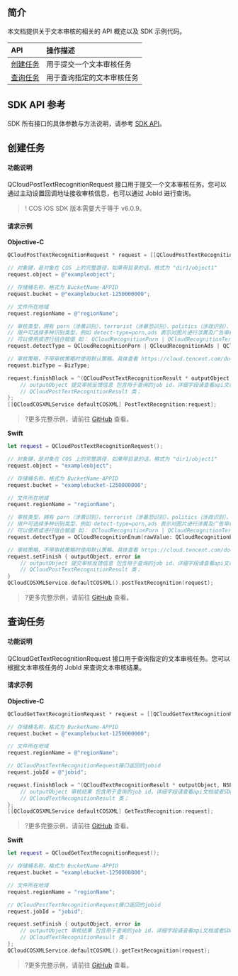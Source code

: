 ## 简介

本文档提供关于文本审核的相关的 API 概览以及 SDK 示例代码。

| API                                                           | 操作描述                   |
| :------------------------------------------------------------ | :------------------------- |
| [创建任务](https://cloud.tencent.com/document/product/436/56289) | 用于提交一个文本审核任务   |
| [查询任务](https://cloud.tencent.com/document/product/436/56288) | 用于查询指定的文本审核任务 |

## SDK API 参考

SDK 所有接口的具体参数与方法说明，请参考 [SDK API](https://cos-ios-sdk-doc-1253960454.file.myqcloud.com/)。

## 创建任务

#### 功能说明

QCloudPostTextRecognitionRequest 接口用于提交一个文本审核任务。您可以通过主动设置回调地址接收审核信息，也可以通过 JobId 进行查询。

> ! COS iOS SDK 版本需要大于等于 v6.0.9。

#### 请求示例

**Objective-C**

[//]: # (.cssg-snippet-post-text-recognition)

```objective-c
QCloudPostTextRecognitionRequest * request = [[QCloudPostTextRecognitionRequest alloc]init];

// 对象键，是对象在 COS 上的完整路径，如果带目录的话，格式为 "dir1/object1"
request.object = @"exampleobject";

// 存储桶名称，格式为 BucketName-APPID
request.bucket = @"examplebucket-1250000000";

// 文件所在地域
request.regionName = @"regionName";

// 审核类型，拥有 porn（涉黄识别）、terrorist（涉暴恐识别）、politics（涉政识别）、ads（广告识别）四种，
// 用户可选择多种识别类型，例如 detect-type=porn,ads 表示对图片进行涉黄及广告审核
// 可以使用或进行组合赋值 如： QCloudRecognitionPorn | QCloudRecognitionTerrorist
request.detectType = QCloudRecognitionPorn | QCloudRecognitionAds | QCloudRecognitionPolitics | QCloudRecognitionTerrorist;

// 审核策略，不带审核策略时使用默认策略。具体查看 https://cloud.tencent.com/document/product/460/56345
request.bizType = BizType;

request.finishBlock = ^(QCloudPostTextRecognitionResult * outputObject, NSError *error) {
    // outputObject 提交审核反馈信息 包含用于查询的job id，详细字段请查看api文档或者SDK源码
    // QCloudPostTextRecognitionResult 类；
};
[[QCloudCOSXMLService defaultCOSXML] PostTextRecognition:request];
```

> ?更多完整示例，请前往 [GitHub](https://github.com/tencentyun/cos-snippets/tree/master/iOS/Objc/Examples/cases/TextRecognition.m) 查看。

**Swift**

[//]: # (.cssg-snippet-post-text-recognition)

```swift
let request = QCloudPostTextRecognitionRequest();

// 对象键，是对象在 COS 上的完整路径，如果带目录的话，格式为 "dir1/object1"
request.object = "exampleobject";

// 存储桶名称，格式为 BucketName-APPID
request.bucket = "examplebucket-1250000000";

// 文件所在地域
request.regionName = "regionName";

// 审核类型，拥有 porn（涉黄识别）、terrorist（涉暴恐识别）、politics（涉政识别）、ads（广告识别）四种，
// 用户可选择多种识别类型，例如 detect-type=porn,ads 表示对图片进行涉黄及广告审核
// 可以使用或进行组合赋值 如： QCloudRecognitionPorn | QCloudRecognitionTerrorist
request.detectType = QCloudRecognitionEnum(rawValue: QCloudRecognitionEnum.porn.rawValue | QCloudRecognitionEnum.ads.rawValue)!

// 审核策略，不带审核策略时使用默认策略。具体查看 https://cloud.tencent.com/document/product/460/56345
request.setFinish { outputObject, error in
    // outputObject 提交审核反馈信息 包含用于查询的job id，详细字段请查看api文档或者SDK源码
    // QCloudPostTextRecognitionResult 类；
}
QCloudCOSXMLService.defaultCOSXML().postTextRecognition(request);
```

> ?更多完整示例，请前往 [GitHub](https://github.com/tencentyun/cos-snippets/tree/master/iOS/Swift/Examples/cases/TextRecognition.swift) 查看。

## 查询任务

#### 功能说明

QCloudGetTextRecognitionRequest 接口用于查询指定的文本审核任务。您可以根据文本审核任务的 JobId 来查询文本审核结果。

#### 请求示例

**Objective-C**

[//]: # (.cssg-snippet-get-text-recognition)

```objective-c
QCloudGetTextRecognitionRequest * request = [[QCloudGetTextRecognitionRequest alloc]init];

// 存储桶名称，格式为 BucketName-APPID
request.bucket = @"examplebucket-1250000000";

// 文件所在地域
request.regionName = @"regionName";

// QCloudPostTextRecognitionRequest接口返回的jobid
request.jobId = @"jobid";

request.finishBlock = ^(QCloudTextRecognitionResult * outputObject, NSError *error) {
    // outputObject 审核结果 包含用于查询的job id，详细字段请查看api文档或者SDK源码
    // QCloudTextRecognitionResult 类；
};
[[QCloudCOSXMLService defaultCOSXML] GetTextRecognition:request];
```

> ?更多完整示例，请前往 [GitHub](https://github.com/tencentyun/cos-snippets/tree/master/iOS/Objc/Examples/cases/TextRecognition.m) 查看。

**Swift**

[//]: # (.cssg-snippet-post-text-recognition)

```swift
let request = QCloudGetTextRecognitionRequest();

// 存储桶名称，格式为 BucketName-APPID
request.bucket = "examplebucket-1250000000";

// 文件所在地域
request.regionName = "regionName";

// QCloudPostTextRecognitionRequest接口返回的jobid
request.jobId = "jobid";

request.setFinish { outputObject, error in
    // outputObject 审核结果 包含用于查询的job id，详细字段请查看api文档或者SDK源码
    // QCloudTextRecognitionResult 类；
};
QCloudCOSXMLService.defaultCOSXML().getTextRecognition(request);
```

> ?更多完整示例，请前往 [GitHub](https://github.com/tencentyun/cos-snippets/tree/master/iOS/Swift/Examples/cases/TextRecognition.swift) 查看。
